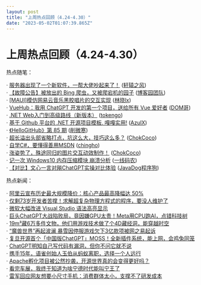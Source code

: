 ```yaml
---
layout: post
title: "上周热点回顾（4.24-4.30）"
date: "2023-05-02T01:07:39.865Z"
---
```

上周热点回顾（4.24-4.30）
=================

热点随笔：

· [服务器出现了一个新软件，一帮大佬吵起来了！](https://www.cnblogs.com/xuanyuan/archive/2023/04/27/17358683.html) ([轩辕之风](https://www.cnblogs.com/xuanyuan/))  
· [【故障公告】被放出的 Bing 爬虫，又被爬宕机的园子](https://www.cnblogs.com/cmt/archive/2023/04/26/17353598.html) ([博客园团队](https://www.cnblogs.com/cmt/))  
· [\[MAUI\]模仿网易云音乐黑胶唱片的交互实现](https://www.cnblogs.com/jevonsflash/archive/2023/04/25/17351565.html) ([林晓lx](https://www.cnblogs.com/jevonsflash/))  
· [VueHub：我用 ChatGPT 开发的第一个项目，送给所有 Vue 爱好者](https://www.cnblogs.com/iovec/archive/2023/04/27/vuehub.html) ([DOM哥](https://www.cnblogs.com/iovec/))  
· [.NET Web入门到高级路线（新版本）](https://www.cnblogs.com/hejiale010426/archive/2023/04/24/17349394.html) ([tokengo](https://www.cnblogs.com/hejiale010426/))  
· [基于 Github 平台的 .NET 开源项目模板. 嘎嘎实用!](https://www.cnblogs.com/NMSLanX/archive/2023/04/26/17326728.html) ([AzulX](https://www.cnblogs.com/NMSLanX/))  
· [《HelloGitHub》第 85 期](https://www.cnblogs.com/xueweihan/archive/2023/04/28/17360870.html) ([削微寒](https://www.cnblogs.com/xueweihan/))  
· [超长溢出头部省略打点，坑这么大，技巧这么多？](https://www.cnblogs.com/coco1s/archive/2023/04/27/17358258.html) ([ChokCoco](https://www.cnblogs.com/coco1s/))  
· [自学C#，要懂得善用MSDN](https://www.cnblogs.com/chingho/archive/2023/04/25/17349305.html) ([chingho](https://www.cnblogs.com/chingho/))  
· [涨姿势了，殊途同归的图片交互动效制作！](https://www.cnblogs.com/coco1s/archive/2023/04/24/17348653.html) ([ChokCoco](https://www.cnblogs.com/coco1s/))  
· [记一次 Windows10 内存压缩模块 崩溃分析](https://www.cnblogs.com/huangxincheng/archive/2023/04/26/17355938.html) ([一线码农](https://www.cnblogs.com/huangxincheng/))  
· [【对比】文心一言对飚ChatGPT实操对比体验](https://www.cnblogs.com/javadog-net/archive/2023/04/25/17351718.html) ([JavaDog程序狗](https://www.cnblogs.com/javadog-net/))

热点新闻：

· [阿里云宣布历史最大规模降价：核心产品最高降幅达 50%](https://news.cnblogs.com/n/740793/)  
· [仅剩73岁开发者苦撑！求解超复杂物理方程式的程序，要没人维护了](https://news.cnblogs.com/n/740765/)  
· [微软大幅改进 Visual Studio 语法高亮显示](https://news.cnblogs.com/n/740661/)  
· [巨头ChatGPT大战陷败局，竟因嫌GPU太贵！Meta用CPU跑AI，点错科技树](https://news.cnblogs.com/n/740870/)  
· [19m³藏6万多件文物，他们用游戏技术做了个4D藏经洞，能穿越时空](https://news.cnblogs.com/n/740682/)  
· [“魔兽世界”再起波澜 暴雪因停服游戏欠下3亿款项被网之易起诉](https://news.cnblogs.com/n/740719/)  
· [复旦开源首个「中国版ChatGPT」MOSS！全新插件系统，能上网，会鸡兔同笼](https://news.cnblogs.com/n/740637/)  
· [ChatGPT明知自己写代码有漏洞，但你不问它就不说](https://news.cnblogs.com/n/740775/)  
· [携手15年，语雀创始人玉伯从蚂蚁离职，选择一个人远行](https://news.cnblogs.com/n/740995/)  
· [Apache孵化项目被公然抄袭，开源世界真的会变得更好吗？](https://news.cnblogs.com/n/740922/)  
· [看完车展，我终于知道为啥宁德时代能叫宁王了](https://news.cnblogs.com/n/740683/)  
· [雷军回应网友想要小尺寸手机：消费群体太小，支撑不了研发成本](https://news.cnblogs.com/n/740811/)